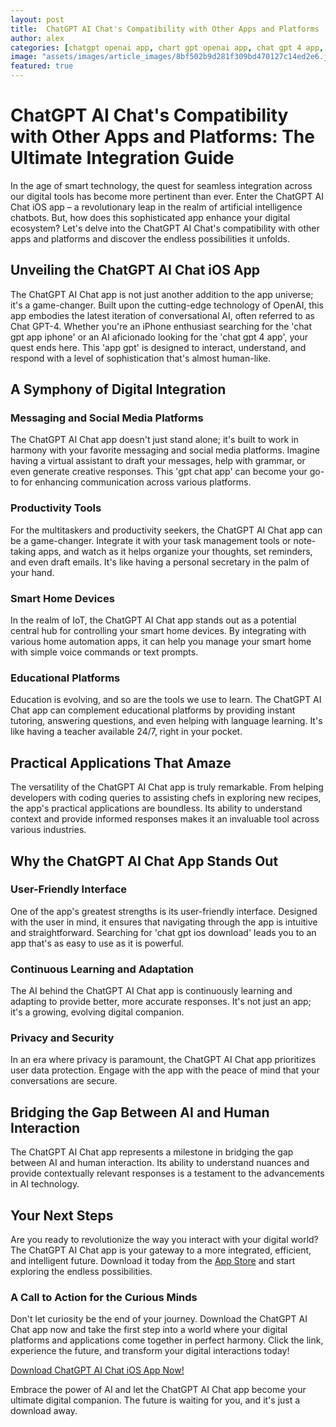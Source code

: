 ```yaml
---
layout: post
title:  ChatGPT AI Chat's Compatibility with Other Apps and Platforms
author: alex
categories: [chatgpt openai app, chart gpt openai app, chat gpt 4 app, chat gpt app iphone, app gpt, gpt chat app, chat gpt ios download]
image: "assets/images/article_images/8bf502b9d281f309bd470127c14ed2e6.jpg"
featured: true
---
```


# ChatGPT AI Chat's Compatibility with Other Apps and Platforms: The Ultimate Integration Guide

In the age of smart technology, the quest for seamless integration across our digital tools has become more pertinent than ever. Enter the ChatGPT AI Chat iOS app – a revolutionary leap in the realm of artificial intelligence chatbots. But, how does this sophisticated app enhance your digital ecosystem? Let's delve into the ChatGPT AI Chat's compatibility with other apps and platforms and discover the endless possibilities it unfolds.

## Unveiling the ChatGPT AI Chat iOS App

The ChatGPT AI Chat app is not just another addition to the app universe; it's a game-changer. Built upon the cutting-edge technology of OpenAI, this app embodies the latest iteration of conversational AI, often referred to as Chat GPT-4. Whether you're an iPhone enthusiast searching for the 'chat gpt app iphone' or an AI aficionado looking for the 'chat gpt 4 app', your quest ends here. This 'app gpt' is designed to interact, understand, and respond with a level of sophistication that's almost human-like.

## A Symphony of Digital Integration

### Messaging and Social Media Platforms

The ChatGPT AI Chat app doesn't just stand alone; it's built to work in harmony with your favorite messaging and social media platforms. Imagine having a virtual assistant to draft your messages, help with grammar, or even generate creative responses. This 'gpt chat app' can become your go-to for enhancing communication across various platforms.

### Productivity Tools

For the multitaskers and productivity seekers, the ChatGPT AI Chat app can be a game-changer. Integrate it with your task management tools or note-taking apps, and watch as it helps organize your thoughts, set reminders, and even draft emails. It's like having a personal secretary in the palm of your hand.

### Smart Home Devices

In the realm of IoT, the ChatGPT AI Chat app stands out as a potential central hub for controlling your smart home devices. By integrating with various home automation apps, it can help you manage your smart home with simple voice commands or text prompts.

### Educational Platforms

Education is evolving, and so are the tools we use to learn. The ChatGPT AI Chat app can complement educational platforms by providing instant tutoring, answering questions, and even helping with language learning. It's like having a teacher available 24/7, right in your pocket.

## Practical Applications That Amaze

The versatility of the ChatGPT AI Chat app is truly remarkable. From helping developers with coding queries to assisting chefs in exploring new recipes, the app's practical applications are boundless. Its ability to understand context and provide informed responses makes it an invaluable tool across various industries.

## Why the ChatGPT AI Chat App Stands Out

### User-Friendly Interface

One of the app's greatest strengths is its user-friendly interface. Designed with the user in mind, it ensures that navigating through the app is intuitive and straightforward. Searching for 'chat gpt ios download' leads you to an app that's as easy to use as it is powerful.

### Continuous Learning and Adaptation

The AI behind the ChatGPT AI Chat app is continuously learning and adapting to provide better, more accurate responses. It's not just an app; it's a growing, evolving digital companion.

### Privacy and Security

In an era where privacy is paramount, the ChatGPT AI Chat app prioritizes user data protection. Engage with the app with the peace of mind that your conversations are secure.

## Bridging the Gap Between AI and Human Interaction

The ChatGPT AI Chat app represents a milestone in bridging the gap between AI and human interaction. Its ability to understand nuances and provide contextually relevant responses is a testament to the advancements in AI technology.

## Your Next Steps

Are you ready to revolutionize the way you interact with your digital world? The ChatGPT AI Chat app is your gateway to a more integrated, efficient, and intelligent future. Download it today from the [App Store](https://apps.apple.com/us/app/ai-ask-chat-with-ai-bots/id6472484891) and start exploring the endless possibilities.

### A Call to Action for the Curious Minds

Don't let curiosity be the end of your journey. Download the ChatGPT AI Chat app now and take the first step into a world where your digital platforms and applications come together in perfect harmony. Click the link, experience the future, and transform your digital interactions today!

[Download ChatGPT AI Chat iOS App Now!](https://apps.apple.com/us/app/ai-ask-chat-with-ai-bots/id6472484891)

Embrace the power of AI and let the ChatGPT AI Chat app become your ultimate digital companion. The future is waiting for you, and it's just a download away.